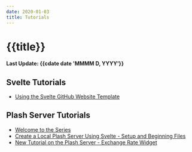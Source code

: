 ```yaml
---
date: 2020-01-03
title: Tutorials
---
```

 
# {{title}}
 
#### Last Update: {{cdate date 'MMMM D, YYYY'}}
 
## Svelte Tutorials

- [Using the Svelte GitHub Website Template](/#/tutorials/svelteweb/using-template)

## Plash Server Tutorials

- [Welcome to the Series](/#/tutorials/plashserver/series)
- [Create a Local Plash Server Using Svelte - Setup and Beginning Files](/#/tutorials/plashserver/plashserversetup)
- [New Tutorial on the Plash Server - Exchange Rate Widget](/#/blog/exchangerate-widget-plashserver)

